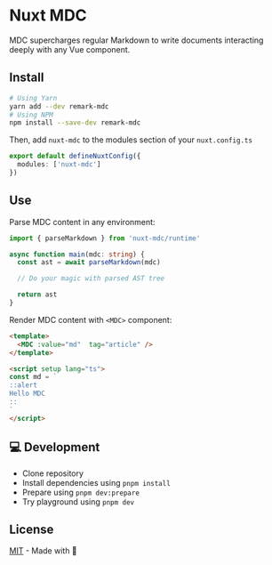 # Nuxt MDC

MDC supercharges regular Markdown to write documents interacting deeply with any Vue component.

## Install

```bash
# Using Yarn
yarn add --dev remark-mdc
# Using NPM
npm install --save-dev remark-mdc
```

Then, add `nuxt-mdc` to the modules section of your `nuxt.config.ts`

```ts [nuxt.config.ts]
export default defineNuxtConfig({
  modules: ['nuxt-mdc']
})
```

## Use

Parse MDC content in any environment:

```ts [parse-mdc.ts]
import { parseMarkdown } from 'nuxt-mdc/runtime'

async function main(mdc: string) {
  const ast = await parseMarkdown(mdc)

  // Do your magic with parsed AST tree

  return ast
}
```

Render MDC content with `<MDC>` component:

```html
<template>
  <MDC :value="md"  tag="article" />
</template>

<script setup lang="ts">
const md = `
::alert
Hello MDC
::
`
</script>
```


## 💻 Development

- Clone repository
- Install dependencies using `pnpm install`
- Prepare using `pnpm dev:prepare`
- Try playground using `pnpm dev`

## License

[MIT](./LICENSE) - Made with 💚
